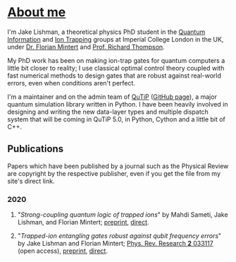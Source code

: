 # [About me](${about})

I'm Jake Lishman, a theoretical physics PhD student in the
[Quantum Information][qi] and [Ion Trapping][ions] groups at Imperial College
London in the UK, under [Dr.  Florian Mintert][flo] and
[Prof. Richard Thompson][richard].

My PhD work has been on making ion-trap gates for quantum computers a little bit
closer to reality; I use classical optimal control theory coupled with fast
numerical methods to design gates that are robust against real-world errors,
even when conditions aren't perfect.

I'm a maintainer and on the admin team of [QuTiP][qutip] ([GitHub
page][qutip-gh]), a major quantum simulation library written in Python.  I have
been heavily involved in designing and writing the new data-layer types and
multiple dispatch system that will be coming in QuTiP 5.0, in Python, Cython and
a little bit of C++.

[qi]: https://www.imperial.ac.uk/quantum-engineering-science-technology/research/quantum-information/
[ions]: http://www.imperial.ac.uk/ion-trapping
[flo]: https://www.imperial.ac.uk/people/f.mintert
[richard]: https://www.imperial.ac.uk/people/r.thompson
[qutip]: http://qutip.org/
[qutip-gh]: https://github.com/qutip/qutip


## Publications

Papers which have been published by a journal such as the Physical Review are
copyright by the respective publisher, even if you get the file from my site's
direct link.

### 2020

  1. "_Strong-coupling quantum logic of trapped ions_" by Mahdi Sameti, Jake
     Lishman, and Florian Mintert;
     [preprint][Sameti2020pre], [direct][Sameti2020direct].

  1. "_Trapped-ion entangling gates robust against qubit frequency errors_" by
     Jake Lishman and Florian Mintert;
     [Phys. Rev. Research **2** 033117][Lishman2020] (open access),
     [preprint][Lishman2020pre], [direct][Lishman2020direct].

[Sameti2020pre]: https://arxiv.org/abs/2003.11718
[Sameti2020direct]: ${about}/direct_sameti2020.pdf

[Lishman2020]: https://doi.org/10.1103/PhysRevResearch.2.033117
[Lishman2020pre]: https://arxiv.org/abs/2004.07253
[Lishman2020direct]: ${about}/direct_lishman2020.pdf
